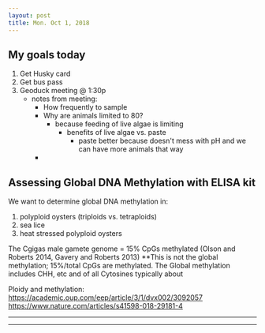 ```yaml
---
layout: post
title: Mon. Oct 1, 2018
---
```


## My goals today
1. Get Husky card  
2. Get bus pass  
3. Geoduck meeting @ 1:30p
	* notes from meeting:
		+ How frequently to sample
		+ Why are animals limited to 80?
			+ because feeding of live algae is limiting 
				+ benefits of live algae vs. paste
					+ paste better because doesn't mess with pH and we can have more animals that way
		+ 

## Assessing Global DNA Methylation with ELISA kit

We want to determine global DNA methylation in:
1. polyploid oysters (triploids vs. tetraploids)
2. sea lice
3. heat stressed polyploid oysters 


The Cgigas male gamete genome = 15% CpGs methylated (Olson and Roberts 2014, Gavery and Roberts 2013)
**This is not the global methylation; 15%/total CpGs are methylated. The Global methylation includes CHH, etc and of all Cytosines typically about 

Ploidy and methylation: https://academic.oup.com/eep/article/3/1/dvx002/3092057
https://www.nature.com/articles/s41598-018-29181-4

----
****